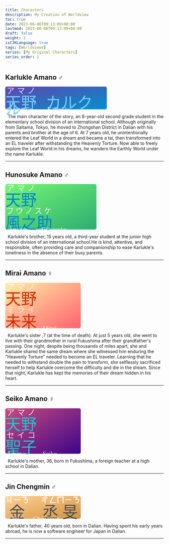 ```yaml
---
title: Characters
description: My Creation of Worldview
toc: true
date: 2023-06-06T09:13:09+08:00
lastmod: 2023-06-06T09:13:09+08:00
draft: false
weight: 2
isCJKLanguage: true
tags: [Worldviews]
series: [My Original Characters]
series_order: 2
---
```

<style>
/@font-face{ 
  font-family: "NotoSerifJP";
  src:  url('../fonts/Noto_Serif_JP/NotoSerifJP-SemiBold.otf');
}
@font-face{ 
  font-family: "ZhiMangXing";
  src:  url('../fonts/Zhi_Mang_Xing/ZhiMangXing-Regular.ttf');
}
@font-face{ 
  font-family: "YujiSyuku";
  src:  url('../fonts/Yuji_Syuku/YujiSyuku-Regular.ttf');
}
@font-face{ 
  font-family: "ShipporiMincho";
  src:  url('../fonts/Shippori_Mincho/ShipporiMincho-Regular.ttf');
}

@import url('https://fonts.googleapis.com/css2?family=Castoro+Titling&family=Noto+Serif+JP:wght@200;300;400;500;600;700;900&family=Shippori+Mincho:wght@400;500;600;700;800&family=Yuji+Syuku&family=Zhi+Mang+Xing&display=swap');

font-family: 'Castoro Titling', cursive;
font-family: 'Noto Serif JP', serif;
font-family: 'Shippori Mincho', serif;
font-family: 'Yuji Syuku', serif;
font-family: 'Zhi Mang Xing', cursive;







</style>
<style>
  .card{
  border-radius: 5px;
}
.c1{

  width: 323px;
background:linear-gradient(to top left,#0091C8,#6244b2);
}
.c2{
  width: 290px;
  background:linear-gradient(to top left,#2bae72,#75f572);
}
.c3{
background:linear-gradient(to top left,#ff626e,#ffeda4);
  width: 240px;
}.c4{
background:linear-gradient(to top left,#3e048a,#c84b7d);
  width: 240px;
}.c5{
background:linear-gradient(to top left,#d39340,#ffd194);
  width: 240px;
}
</style>
## <div id="karlukle">Karlukle Amano ♂</div>
<p class="card c1">
<span style="line-height: 0px;color:rgb(255,255,255,0.85);">
<ruby style="font-family: Shippori Mincho;font-size: 50px;">
  <span style="font-family: Yuji Syuku;color:#74ceff">天野</span>
  <rp>(</rp>
  <rt>アマノ</rt>
  <rp>)</rp>
</ruby>
&nbsp;&nbsp;&nbsp;
<ruby style="font-family: Shippori Mincho;font-size: 50px;">
  <span style="font-family: Yuji Syuku;;color:#74ceff">カルクル</span>
</ruby>
<br/>
<span style="font-family: Castoro Titling;font-size: 20px;">&nbsp;&nbsp;Amano&nbsp;&nbsp;&nbsp;&nbsp;&nbsp;&nbsp;&nbsp;&nbsp;&nbsp;&nbsp;&nbsp;&nbsp;&nbsp;Karlukle</span>
</span>
</p>
<p>&nbsp;&nbsp;The main character of the story, an 8-year-old second grade student in the elementary school division of an international school. Although originally from Saitama, Tokyo, he moved to Zhongshan District in Dalian with his parents and brother at the age of 6. At 7 years old, he unintentionally entered the Leaf World in a dream and became a tai, then transformed into an EL traveler after withstanding the Heavenly Torture. Now able to freely explore the Leaf World in his dreams, he wanders the Earthly World under the name Karlukle.</p>
<hr/>

## <div id="hunosuke">Hunosuke Amano ♂</div>
<p class="card c2">
<span style="line-height: 0px;color:rgb(255,255,255,0.85);">
<ruby style="font-family: Shippori Mincho;font-size: 50px;">
  <span style="font-family: Yuji Syuku;;color:#0081D9">天野</span>
  <rp>(</rp>
  <rt>アマノ</rt>
  <rp>)</rp>
</ruby>
&nbsp;&nbsp;&nbsp;&nbsp;&nbsp;&nbsp;
<ruby style="font-family: Shippori Mincho;font-size: 50px;">
  <span style="font-family: Yuji Syuku;;color:#0081D9">風之助</span>
  <rp>(</rp>
  <rt>フウノスケ</rt>
  <rp>)</rp>
</ruby> 
<br/>
<span style="font-family: Castoro Titling;font-size: 20px;">&nbsp;&nbsp;Amano&nbsp;&nbsp;&nbsp;&nbsp;&nbsp;&nbsp;&nbsp;&nbsp;&nbsp;Hūnosuke</span> 
</span>
</p>
<p>&nbsp;&nbsp;Karlukle's brother, 15 years old, a third-year student at the junior high school division of an international school.He is kind, attentive, and responsible, often providing care and companionship to ease Karlukle's loneliness in the absence of their busy parents.</p>
<hr/>

## <div id="mirai">Mirai Amano ♀</div>
<p class="card c3">
<span style="line-height: 0px;color:rgb(255,255,255,0.85)">
<ruby style="font-family: Shippori Mincho;font-size: 50px;">
  <span style="font-family: Yuji Syuku;;color:#cc2d03">天野</span>
  <rp>(</rp>
  <rt>アマノ</rt>
  <rp>)</rp>
</ruby>
&nbsp;&nbsp;&nbsp;&nbsp;&nbsp;&nbsp;
<ruby style="font-family: Shippori Mincho;font-size: 50px;">
  <span style="font-family: Yuji Syuku;;color:#cc2d03">未来</span>
  <rp>(</rp>
  <rt>ミライ</rt>
  <rp>)</rp>
</ruby> 
<br/>
<span style="font-family: Castoro Titling;font-size: 20px;">&nbsp;Amano&nbsp;&nbsp;&nbsp;&nbsp;&nbsp;&nbsp;&nbsp;&nbsp;&nbsp;&nbsp; Mirai</span>
</span>
</p>
<p>&nbsp;&nbsp;Karlukle's sister ,7 (at the time of death). At just 5 years old, she went to live with their grandmother in rural Fukushima after their grandfather's passing. One night, despite being thousands of miles apart, she and Karlukle shared the same dream where she witnessed him enduring the "Heavenly Torture" needed to become an EL traveler. Learning that he needed to withstand double the pain to transform, she selflessly sacrificed herself to help Karlukle overcome the difficulty and die in the dream. Since that night, Karlukle has kept the memories of their dream hidden in his heart. </p>
<hr/>

## <div id="seiko">Seiko Amano ♀</div>
<p class="card c4">
<span style="line-height: 0px;;color:rgb(255,255,255,0.85)">
<ruby style="font-family: Shippori Mincho;font-size: 50px">
  <span style="font-family: Yuji Syuku;;color:#14cbcf">天野</span>
  <rp>(</rp>
  <rt>アマノ</rt>
  <rp>)</rp>
</ruby>
&nbsp;&nbsp;&nbsp;&nbsp;&nbsp;&nbsp;
<ruby style="font-family: Shippori Mincho;font-size: 50px;line-height: 0.2em;">
  <span style="font-family: Yuji Syuku;;color:#14cbcf">聖子</span>
  <rp>(</rp>
  <rt>セイコ</rt>
  <rp>)</rp>
</ruby> 
<br/>
<span style="font-family: Castoro Titling;font-size: 20px">&nbsp;Amano&nbsp;&nbsp;&nbsp;&nbsp;&nbsp;&nbsp;&nbsp;&nbsp;&nbsp;&nbsp;&nbsp;Seiko</span>
</span>
</p>
<p>&nbsp;&nbsp;Karlukle's mother, 36, born in Fukushima, a foreign teacher at a high school in Dalian.</p>
<hr/>

## <div id="chengmin">Jin Chengmin ♂</div>
<p class="card c5">
<span style="line-height: 0px;color:rgb(255,255,255,0.85)">&nbsp;&nbsp;
<ruby style="font-family: Noto Serif SC;font-size: 50px;">
  <span style="font-family: Yuji Syuku;;color:#444d56">金</span>
  <rp>(</rp>
  <rt style="font-weight:900;">ㄐㄧㄋ</rt>
  <rp>)</rp>
</ruby>
&nbsp;&nbsp;&nbsp;&nbsp;&nbsp;&nbsp;&nbsp;&nbsp;&nbsp;&nbsp;
<ruby style="font-family: Noto Serif SC;font-size: 50px;">
  <span style="font-family: Yuji Syuku;;color:#444d56">丞旻</span>
  <rp>(</rp>
  <rt style="font-weight:900;">ㄔㄥㄇㄧㄋ</rt>
  <rp>)</rp>
</ruby> 
<br/>
<span style="font-family: Castoro Titling;font-size: 20px;">&nbsp;&nbsp;&nbsp;&nbsp;Jin&nbsp;&nbsp;&nbsp;&nbsp;&nbsp;&nbsp;&nbsp;&nbsp;&nbsp;Chengmin</span>
</span>
</p>
<p>&nbsp;&nbsp;Karlukle's father, 40 years old, born in Dalian. Having spent his early years abroad, he is now a software engineer for Japan in Dalian.</p>
<hr/>
